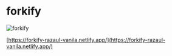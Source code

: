 # forkify

![forkify](https://user-images.githubusercontent.com/62474138/207849910-65529148-8f56-4e70-b22c-a7d945a0b2a6.png)

[https://forkify-razaul-vanila.netlify.app/](https://forkify-razaul-vanila.netlify.app/)
